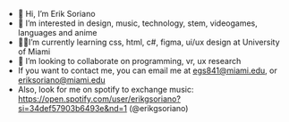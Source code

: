 - 👋 Hi, I’m Erik Soriano
- 👀 I’m interested in design, music, technology, stem, videogames, languages and anime
- 👨‍💻I’m currently learning css, html, c#, figma, ui/ux design at University of Miami
- 💞️ I’m looking to collaborate on programming, vr, ux research
-    If you want to contact me, you can email me at egs841@miami.edu, or eriksoriano@miami.edu
-    Also, look for me on spotify to exchange music: https://open.spotify.com/user/erikgsoriano?si=34def57903b6493e&nd=1 (@erikgsoriano)
<!---
eriksoriano/eriksoriano is a ✨ special ✨ repository because its `README.md` (this file) appears on your GitHub profile.
You can click the Preview link to take a look at your changes.
--->
